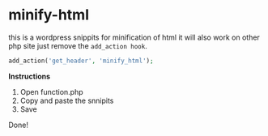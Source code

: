 # minify-html
this is a wordpress snippits for minification of html it will also work on other php site just remove the `add_action hook`.

```php
add_action('get_header', 'minify_html');
```

**Instructions**

1. Open function.php
2. Copy and paste the snnipits
3. Save

Done!
